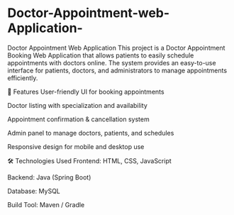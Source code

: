 # Doctor-Appointment-web-Application-
  Doctor Appointment Web Application
This project is a Doctor Appointment Booking Web Application that allows patients to easily schedule appointments with doctors online. The system provides an easy-to-use interface for patients, doctors, and administrators to manage appointments efficiently.

🚀 Features
User-friendly UI for booking appointments

Doctor listing with specialization and availability

Appointment confirmation & cancellation system

Admin panel to manage doctors, patients, and schedules

Responsive design for mobile and desktop use

🛠️ Technologies Used
Frontend: HTML, CSS, JavaScript

Backend: Java (Spring Boot)

Database: MySQL

Build Tool: Maven / Gradle

